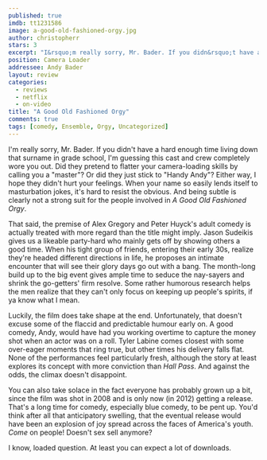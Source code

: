 ```yaml
---
published: true
imdb: tt1231586
image: a-good-old-fashioned-orgy.jpg
author: christopherr 
stars: 3
excerpt: "I&rsquo;m really sorry, Mr. Bader. If you didn&rsquo;t have a hard enough time living down that surname in grade school, I&rsquo;m guessing this cast and crew completely wore you out. Did they pretend to flatter your camera-loading skills by calling you a &ldquo;master&rdquo;? Or did they just stick to &ldquo;Handy Andy&rdquo;?"
position: Camera Loader
addressee: Andy Bader
layout: review
categories:
  - reviews
  - netflix
  - on-video
title: "A Good Old Fashioned Orgy"
comments: true
tags: [comedy, Ensemble, Orgy, Uncategorized]
---
```

I'm really sorry, Mr. Bader. If you didn't have a hard enough time living down that surname in grade school, I'm guessing this cast and crew completely wore you out. Did they pretend to flatter your camera-loading skills by calling you a "master"? Or did they just stick to "Handy Andy"? Either way, I hope they didn't hurt your feelings. When your name so easily lends itself to masturbation jokes, it's hard to resist the obvious. And being subtle is clearly not a strong suit for the people involved in _A Good Old Fashioned Orgy_.

That said, the premise of Alex Gregory and Peter Huyck's adult comedy is actually treated with more regard than the title might imply. Jason Sudeikis gives us a likeable party-hard who mainly gets off by showing others a good time. When his tight group of friends, entering their early 30s, realize they're headed different directions in life, he proposes an intimate encounter that will see their glory days go out with a bang. The month-long build up to the big event gives ample time to seduce the nay-sayers and shrink the go-getters' firm resolve. Some rather humorous research helps the men realize that they can't only focus on keeping up people's spirits, if ya know what I mean.

Luckily, the film does take shape at the end. Unfortunately, that doesn't excuse some of the flaccid and predictable humour early on. A good comedy, Andy, would have had you working overtime to capture the money shot when an actor was on a roll. Tyler Labine comes closest with some over-eager moments that ring true, but other times his delivery falls flat. None of the performances feel particularly fresh, although the story at least explores its concept with more conviction than _Hall Pass_. And against the odds, the climax doesn't disappoint.

You can also take solace in the fact everyone has probably grown up a bit, since the film was shot in 2008 and is only now (in 2012) getting a release. That's a long time for comedy, especially blue comedy, to be pent up. You'd think after all that anticipatory swelling, that the eventual release would have been an explosion of joy spread across the faces of America's youth. _Come_ on people! Doesn't sex sell anymore?

I know, loaded question. At least you can expect a lot of downloads.